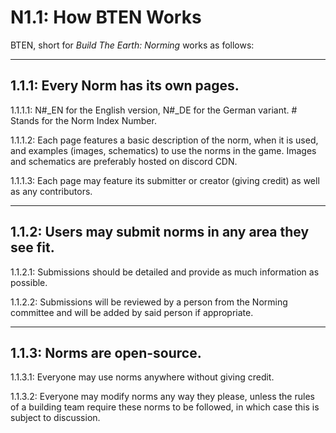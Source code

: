 # N1.1: How BTEN Works

BTEN, short for *Build The Earth: Norming* works as follows:

***

## 1.1.1: Every Norm has its own pages.    

1.1.1.1: N#_EN for the English version, N#_DE for the German variant. # Stands for the Norm Index Number.    

1.1.1.2: Each page features a basic description of the norm, when it is used, and examples (images, schematics) to use the norms in the game. Images and schematics are preferably hosted on discord CDN.

1.1.1.3: Each page may feature its submitter or creator (giving credit) as well as any contributors. 

***

## 1.1.2: Users may submit norms in any area they see fit.

1.1.2.1: Submissions should be detailed and provide as much information as possible.

1.1.2.2: Submissions will be reviewed by a person from the Norming committee and will be added by said person if appropriate.

***

## 1.1.3: Norms are open-source.

1.1.3.1: Everyone may use norms anywhere without giving credit.

1.1.3.2: Everyone may modify norms any way they please, unless the rules of a building team require these norms to be followed, in which case this is subject to discussion.